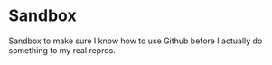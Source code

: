 # Sandbox
Sandbox to make sure I know how to use Github before I actually do something to my real repros.
